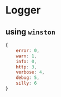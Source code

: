# Logger

## using `winston`

```js
{
    error: 0,
    warn: 1,
    info: 0,
    http: 3,
    verbose: 4,
    debug: 5,
    silly: 6
}
```
